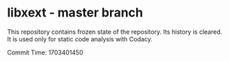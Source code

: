 # libxext - master branch

This repository contains frozen state of the repository.
Its history is cleared. It is used only for static code
analysis with Codacy.

Commit Time: 1703401450